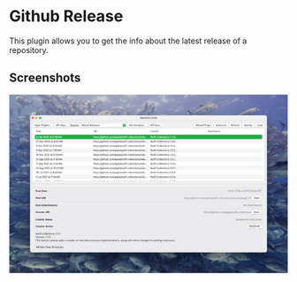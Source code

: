 # Github Release

This plugin allows you to get the info about the latest release of a repository.

## Screenshots

![screenshot](./screenshot.png)
